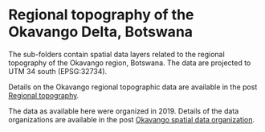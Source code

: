 # Regional topography of the Okavango Delta, Botswana

The sub-folders contain spatial data layers related to the regional topography of the Okavango
region, Botswana. The data are projected to UTM 34 south (EPSG:32734).

Details on the Okavango regional topographic data are available in the post [Regional topography](https://karttur.github.io/okavango/blog/oka-dem/).

The data as available here were organized in 2019. Details of the data organizations are available in the post [Okavango spatial data organization](https://karttur.github.io/okavango/article/oka-datafix/).
